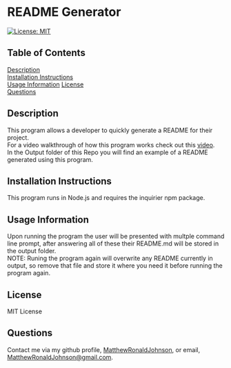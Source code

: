 
# README Generator

[![License: MIT](https://img.shields.io/badge/License-MIT-yellow.svg)](https://opensource.org/licenses/MIT)

## Table of Contents
[Description](#Description)  
[Installation Instructions](#Installation-Instructions)  
[Usage Information](#Usage-Information)
[License](#License)  
[Questions](#Questions)  

## Description

This program allows a developer to quickly generate a README for their project.  
For a video walkthrough of how this program works check out this [video](https://www.youtube.com/watch?v=jX13MV1RMBE).  
In the Output folder of this Repo you will find an example of a README generated using this program.
        
## Installation Instructions

This program runs in Node.js and requires the inquirier npm package. 

## Usage Information

Upon running the program the user will be presented with multple command line prompt, after answering all of these their README.md will be stored in the output folder.  
NOTE: Runing the program again will overwrite any README currently in output, so remove that file and store it where you need it before running the program again.

## License

MIT License

## Questions

Contact me via my github profile, [MatthewRonaldJohnson](https://github.com/MatthewRonaldJohnson), or email, [MatthewRonaldJohnson@gmail.com](MatthewRonaldJohnson@gmail.com).
     